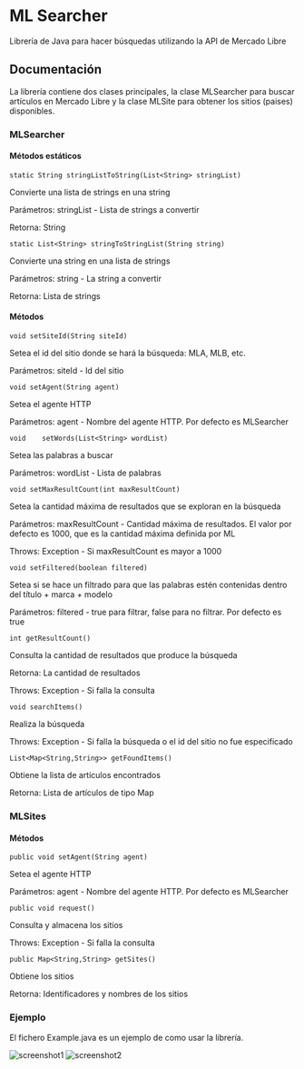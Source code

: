 # ML Searcher

Librería de Java para hacer búsquedas utilizando la API de Mercado Libre

## Documentación

La librería contiene dos clases principales, la clase MLSearcher para buscar artículos en Mercado Libre y la clase MLSite para obtener los sitios (paises) disponibles.

### MLSearcher

#### Métodos estáticos

```
static String stringListToString(List<String> stringList)
```
Convierte una lista de strings en una string

Parámetros: stringList - Lista de strings a convertir

Retorna: String


```
static List<String> stringToStringList(String string)
```
Convierte una string en una lista de strings

Parámetros: string - La string a convertir

Retorna: Lista de strings


#### Métodos

```
void setSiteId(String siteId)
```
Setea el id del sitio donde se hará la búsqueda: MLA, MLB, etc.

Parámetros: siteId - Id del sitio


```
void setAgent(String agent)
```
Setea el agente HTTP

Parámetros: agent - Nombre del agente HTTP. Por defecto es MLSearcher


```
void 	setWords(List<String> wordList) 	
```
Setea las palabras a buscar

Parámetros: wordList - Lista de palabras


```
void setMaxResultCount(int maxResultCount)
```
Setea la cantidad máxima de resultados que se exploran en la búsqueda

Parámetros: maxResultCount - Cantidad máxima de resultados. El valor por defecto es 1000, que es la cantidad máxima definida por ML

Throws: Exception - Si maxResultCount es mayor a 1000


```
void setFiltered(boolean filtered)
```
Setea si se hace un filtrado para que las palabras estén contenidas dentro del título + marca + modelo

Parámetros: filtered - true para filtrar, false para no filtrar. Por defecto es true


```
int getResultCount()
```
Consulta la cantidad de resultados que produce la búsqueda

Retorna: La cantidad de resultados

Throws: Exception - Si falla la consulta

    
```
void searchItems()
```
Realiza la búsqueda

Throws: Exception - Si falla la búsqueda o el id del sitio no fue especificado


```
List<Map<String,String>> getFoundItems()
```
Obtiene la lista de artículos encontrados

Retorna: Lista de artículos de tipo Map


### MLSites

#### Métodos

```
public void setAgent(String agent)
```
Setea el agente HTTP

Parámetros: agent - Nombre del agente HTTP. Por defecto es MLSearcher


```
public void request()
```
Consulta y almacena los sitios

Throws: Exception - Si falla la consulta


```
public Map<String,String> getSites()
```
Obtiene los sitios

Retorna: Identificadores y nombres de los sitios


### Ejemplo

El fichero Example.java es un ejemplo de como usar la librería.

![screenshot1](https://user-images.githubusercontent.com/75378876/189576979-17821d38-ef4e-4f5b-acc1-49bdbc5eab78.png)
![screenshot2](https://user-images.githubusercontent.com/75378876/189576981-d8d8626f-cfa4-4d8d-ae1e-44cebb7f5b14.png)
